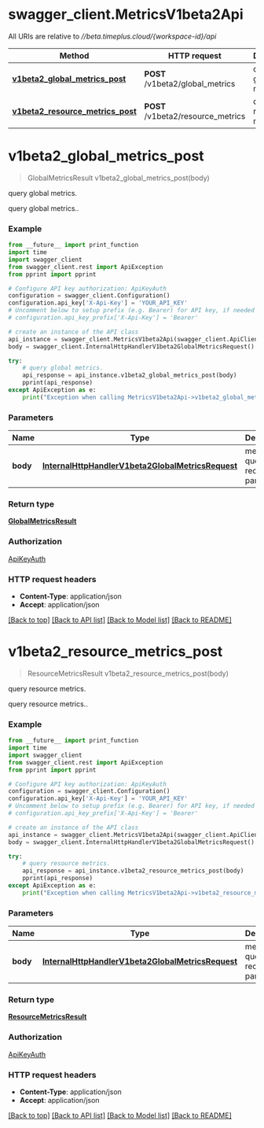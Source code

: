# swagger_client.MetricsV1beta2Api

All URIs are relative to *//beta.timeplus.cloud/{workspace-id}/api*

Method | HTTP request | Description
------------- | ------------- | -------------
[**v1beta2_global_metrics_post**](MetricsV1beta2Api.md#v1beta2_global_metrics_post) | **POST** /v1beta2/global_metrics | query global metrics.
[**v1beta2_resource_metrics_post**](MetricsV1beta2Api.md#v1beta2_resource_metrics_post) | **POST** /v1beta2/resource_metrics | query resource metrics.

# **v1beta2_global_metrics_post**
> GlobalMetricsResult v1beta2_global_metrics_post(body)

query global metrics.

query global metrics..

### Example
```python
from __future__ import print_function
import time
import swagger_client
from swagger_client.rest import ApiException
from pprint import pprint

# Configure API key authorization: ApiKeyAuth
configuration = swagger_client.Configuration()
configuration.api_key['X-Api-Key'] = 'YOUR_API_KEY'
# Uncomment below to setup prefix (e.g. Bearer) for API key, if needed
# configuration.api_key_prefix['X-Api-Key'] = 'Bearer'

# create an instance of the API class
api_instance = swagger_client.MetricsV1beta2Api(swagger_client.ApiClient(configuration))
body = swagger_client.InternalHttpHandlerV1beta2GlobalMetricsRequest() # InternalHttpHandlerV1beta2GlobalMetricsRequest | metrics query request parameters

try:
    # query global metrics.
    api_response = api_instance.v1beta2_global_metrics_post(body)
    pprint(api_response)
except ApiException as e:
    print("Exception when calling MetricsV1beta2Api->v1beta2_global_metrics_post: %s\n" % e)
```

### Parameters

Name | Type | Description  | Notes
------------- | ------------- | ------------- | -------------
 **body** | [**InternalHttpHandlerV1beta2GlobalMetricsRequest**](InternalHttpHandlerV1beta2GlobalMetricsRequest.md)| metrics query request parameters | 

### Return type

[**GlobalMetricsResult**](GlobalMetricsResult.md)

### Authorization

[ApiKeyAuth](../README.md#ApiKeyAuth)

### HTTP request headers

 - **Content-Type**: application/json
 - **Accept**: application/json

[[Back to top]](#) [[Back to API list]](../README.md#documentation-for-api-endpoints) [[Back to Model list]](../README.md#documentation-for-models) [[Back to README]](../README.md)

# **v1beta2_resource_metrics_post**
> ResourceMetricsResult v1beta2_resource_metrics_post(body)

query resource metrics.

query resource metrics..

### Example
```python
from __future__ import print_function
import time
import swagger_client
from swagger_client.rest import ApiException
from pprint import pprint

# Configure API key authorization: ApiKeyAuth
configuration = swagger_client.Configuration()
configuration.api_key['X-Api-Key'] = 'YOUR_API_KEY'
# Uncomment below to setup prefix (e.g. Bearer) for API key, if needed
# configuration.api_key_prefix['X-Api-Key'] = 'Bearer'

# create an instance of the API class
api_instance = swagger_client.MetricsV1beta2Api(swagger_client.ApiClient(configuration))
body = swagger_client.InternalHttpHandlerV1beta2GlobalMetricsRequest() # InternalHttpHandlerV1beta2GlobalMetricsRequest | metrics query request parameters

try:
    # query resource metrics.
    api_response = api_instance.v1beta2_resource_metrics_post(body)
    pprint(api_response)
except ApiException as e:
    print("Exception when calling MetricsV1beta2Api->v1beta2_resource_metrics_post: %s\n" % e)
```

### Parameters

Name | Type | Description  | Notes
------------- | ------------- | ------------- | -------------
 **body** | [**InternalHttpHandlerV1beta2GlobalMetricsRequest**](InternalHttpHandlerV1beta2GlobalMetricsRequest.md)| metrics query request parameters | 

### Return type

[**ResourceMetricsResult**](ResourceMetricsResult.md)

### Authorization

[ApiKeyAuth](../README.md#ApiKeyAuth)

### HTTP request headers

 - **Content-Type**: application/json
 - **Accept**: application/json

[[Back to top]](#) [[Back to API list]](../README.md#documentation-for-api-endpoints) [[Back to Model list]](../README.md#documentation-for-models) [[Back to README]](../README.md)

